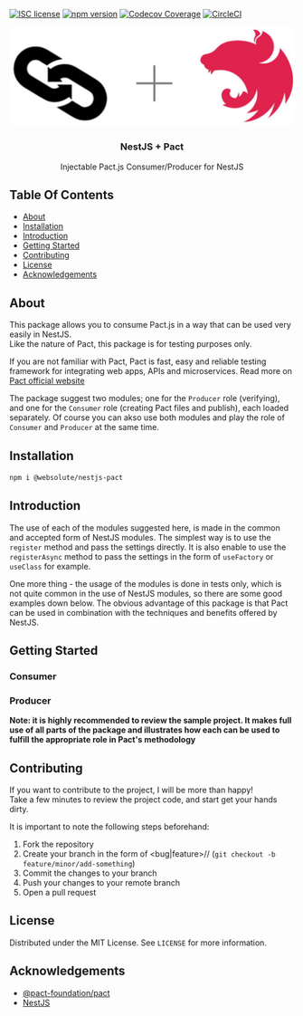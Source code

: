 [![ISC license](http://img.shields.io/badge/license-MIT-brightgreen.svg)](http://opensource.org/licenses/MIT)
[![npm version](http://img.shields.io/npm/v/nestjs-pact.svg?style=flat)](https://npmjs.org/package/@ntegral/nestjs-sentry "View this project on npm")
[![Codecov Coverage](https://img.shields.io/codecov/c/github/omermorad/nestjs-pact/master.svg?style=flat-square)](https://codecov.io/gh/omer-morad-ni/nestjs-pact)
[![CircleCI](https://circleci.com/gh/omermorad/nestjs-pact.svg?style=shield)](https://circleci.com/gh/circleci/circleci-docs)

![alt text](logo.jpg "Logo Title Text 1")

<p align="center">
  <h3 align="center">
    NestJS + Pact
  </h3>

  <p align="center">
    Injectable Pact.js Consumer/Producer for NestJS
  </p>
</p>

## Table Of Contents

- [About](#about)
- [Installation](#installation)
- [Introduction](#introduction)
- [Getting Started](#getting-started)
- [Contributing](#contributing)
- [License](#license)
- [Acknowledgements](#acknowledgements)

## About

This package allows you to consume Pact.js in a way that can be used very easily in NestJS. \
Like the nature of Pact, this package is for testing purposes only.

If you are not familiar with Pact, Pact is fast, easy and reliable testing framework for integrating web apps, APIs and microservices.
Read more on [Pact official website](https://pact.io/)

The package suggest two modules; one for the `Producer` role (verifying), and one for the `Consumer` role (creating Pact files and publish), each loaded separately.
Of course you can akso use both modules and play the role of `Consumer` and `Producer` at the same time.

## Installation

```bash
npm i @websolute/nestjs-pact
```

## Introduction

The use of each of the modules suggested here, is made in the common and accepted form of NestJS modules.
The simplest way is to use the `register` method and pass the settings directly.
It is also enable to use the `registerAsync` method to pass the settings in the form of `useFactory` or `useClass` for example.

One more thing - the usage of the modules is done in tests only, which is not quite common in the use of NestJS modules, so there are some good examples down below.
The obvious advantage of this package is that Pact can be used in combination with the techniques and benefits offered by NestJS.

## Getting Started
### Consumer

### Producer

**Note: it is highly recommended to review the sample project. It makes full use of all parts of the package and illustrates how each can be used to fulfill the appropriate role in Pact's methodology**

## Contributing

If you want to contribute to the project, I will be more than happy! \
Take a few minutes to review the project code, and start get your hands dirty.

It is important to note the following steps beforehand:

1. Fork the repository
2. Create your branch in the form of <bug|feature>/<semver-path>/<description> (`git checkout -b feature/minor/add-something`)
3. Commit the changes to your branch
4. Push your changes to your remote branch
5. Open a pull request

## License

Distributed under the MIT License. See `LICENSE` for more information.

## Acknowledgements

- [@pact-foundation/pact](https://github.com/pact-foundation/pact-js)
- [NestJS](https://github.com/nestjs/nest)
